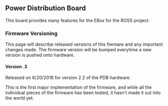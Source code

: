 ## Power Distribution Board

This board provides many features for the EBox for the ROSS project.



### Firmware Versioning

This page will describe released versions of this fiwmare and any important changes made. The firmware version will be bumped everytime a new version is pushed onto hardware.

#### Version .3

Released on 6/20/2016 for version 2.2 of the PDB hardware.

This is the first major implementation of the firmware, and while all the individual pieces of the firmware has been tested, it hasn't made it out into the world yet.
